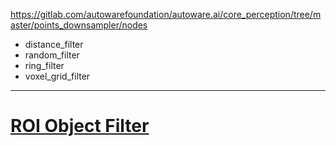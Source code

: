https://gitlab.com/autowarefoundation/autoware.ai/core_perception/tree/master/points_downsampler/nodes

- distance_filter	
- random_filter	
- ring_filter	
- voxel_grid_filter	


---

# [ROI Object Filter](https://gitlab.com/autowarefoundation/autoware.ai/core_perception/tree/master/roi_object_filter)

